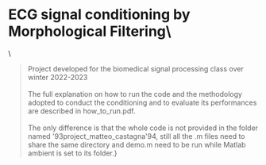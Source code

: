 # ECG signal conditioning by Morphological Filtering\
\
> Project developed for the biomedical signal processing class over winter 2022-2023\
\
The full explanation on how to run the code and the methodology adopted to conduct the conditioning and to evaluate its performances are described in how_to_run.pdf.\
\
The only difference is that the whole code is not provided in the folder named \'93project_matteo_castagna\'94, still all the .m files need to share the same directory and demo.m need to be run while Matlab ambient is set to its folder.}
